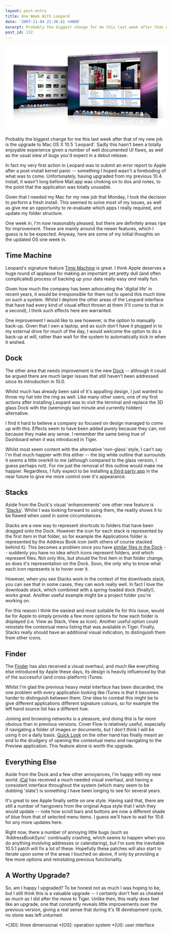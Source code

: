 ```yaml
---
layout: post-entry
title: One Week With Leopard
date: '2007-11-04 21:36:41 +0000'
excerpt: Probably the biggest change for me this last week after that of my new job is the upgrade to Mac OS X 10.5 'Leopard'.
post_id: 132
---
```

![Screenshot of the new software](/assets/images/2007/11/one_week_with_leopard.jpg)

Probably the biggest change for me this last week after that of my new job is the upgrade to Mac OS X 10.5 'Leopard'. Sadly this hasn't been a totally enjoyable experience given a number of well documented UI flaws, as well as the usual slew of bugs you'd expect in a debut release.

In fact my very first action in Leopard was to submit an error report to Apple after a post-install kernel panic -- something I hoped wasn't a foreboding of what was to come. Unfortunately, having upgraded from my previous 10.4 install, it wasn't long before Mail.app was choking on to dos and notes, to the point that the application was totally unusable.

Given that I needed my Mac for my new job that Monday, I took the decision to perform a fresh install. This seemed to solve most of my issues, as well as give me an opportunity to re-evaluate which apps I really required, and update my folder structure.

One week in, I'm now reasonably pleased, but there are definitely areas ripe for improvement. These are mainly around the newer features, which I guess is to be expected. Anyway, here are some of my initial thoughts on the updated OS one week in.

<!--more-->

## Time Machine
Leopard's signature feature [Time Machine][1] is great. I think Apple deserves a huge round of applause for making an important yet pretty dull (and often complicated) process of backing up your data really easy *and* really fun.

Given how much the company has been advocating the 'digital life' in recent years, it would be irresponsible for them not to spend this much time on such a system. Whilst I deplore the other areas of the Leopard interface that have had every kind of visual effect thrown at them (I'll come to that in a second), I think such effects here are warranted.

One improvement I would like to see however, is the option to manually back-up. Given that I own a laptop, and as such don't have it plugged in to my external drive for much of the day, I would welcome the option to do a back-up at will, rather than wait for the system to automatically kick in when it wished.

## Dock
The other area that needs improvement is the new [Dock][2] -- although it could be argued there are much larger issues that still haven't been addressed since its introduction in 10.0.

Whilst much has already been said of it's appalling design, I just wanted to throw my hat into the ring as well.  Like many other users, one of my first actions after installing Leopard was to visit the terminal and replace the 3D glass Dock with the (seemingly last minute and currently hidden) alternative.

I find it hard to believe a company so focused on design managed to come up with this. Effects seem to have been added purely because they can, not because they make any sense. I remember the same being true of Dashboard when it was introduced in Tiger.

Whilst most seem content with the alternative 'non-glass' style, I can't say I'm that much happier with this either -- the big white outline that surrounds it seems a little overkill to me (although compared to the glass version, I guess perhaps not). For me just the removal of this outline would make me happier. Regardless, I fully expect to be installing [a third party app][3] in the near future to give me more control over it's appearance.

## Stacks
Aside from the Dock's visual 'enhancements' one other new feature is '[Stacks][4]'. Whilst I was looking forward to using them, the reality shows it to be flawed when used in some circumstances.

Stacks are a new way to represent shortcuts to folders that have been dragged onto the Dock. However the icon for each stack is represented by the first item in that folder, so for example the Applications folder is represented by the Address Book icon (with others of course stacked behind it). This becomes a problem once you have [similar files in the Dock][5] -- suddenly you have no idea which icons represent folders, and which represent files. Not only this, but should the first item in that folder change, so does it's representation on the Dock. Soon, the only why to know what each icon represents is to hover over it.

However, when you see Stacks work in the context of the downloads stack, you can see that in some cases, they can work really well. In fact I love the downloads stack, which combined with a spring-loaded dock (finally!), works great. Another useful example might be a project folder you're working on.

For this reason I think the easiest and most suitable fix for this issue, would be for Apple to simply provide a few more options for how each folder is displayed (i.e. View as Stack, View as Icon). Another useful option could reinstate the contextual menu listing that was available in Tiger. Finally, Stacks really should have an additional visual indication, to distinguish them from other icons.

## Finder
The [Finder][6] has also received a visual overhaul, and much like everything else introduced by Apple these days, its design is heavily influenced by that of the successful (and cross-platform) iTunes.

Whilst I'm glad the previous heavy metal interface has been discarded, the one problem with every application looking like iTunes is that it becomes harder to distinguish between them. One idea to combat this might be to give different applications different signature colours, so for example the left hand source list has a different hue.

Joining and browsing networks is a pleasure, and doing this is far more obvious than in previous versions.  Cover Flow is relatively useful, especially if navigating a folder of images or documents, but I don't think I will be using it on a daily basis. [Quick Look][7] on the other hand has finally meant an end to the drudgery of opening the contextual menu and navigating to the Preview application. This feature alone is worth the upgrade.

## Everything Else
Aside from the Dock and a few other annoyances, I'm happy with my new world. [iCal][8] has received a much needed visual overhaul, and having a consistent interface throughout the system (which many seem to be dubbing 'slate') is something I have been longing to see for several years.

It's great to see Apple finally settle on one style. Having said that, there are still a number of hangovers from the original Aqua style that I wish they would update -- note how scroll bars and buttons are now a different shade of blue from that of selected menu items. I guess we'll have to wait for 10.6 for any more updates here.

Right now, there a number of annoying little bugs (such as 'AddressBookSync' continually crashing, which seems to happen when you do anything involving addresses or calendaring), but I'm sure the inevitable 10.5.1 patch will fix a lot of these. Hopefully these patches will also start to iterate upon some of the areas I touched on above, if only by providing a few more options and reinstating previous functionality.

## A Worthy Upgrade?
So, am I happy I upgraded? To be honest not as much I was hoping to be, but I still think this is a valuable upgrade -- I certainly don't feel as cheated as much as I did after the move to Tiger. Unlike then, this really does feel like an upgrade, one that constantly reveals little improvements over the previous version, giving a real sense that during it's 18 development cycle, no stone was left unturned.

[1]: http://www.apple.com/macosx/features/timemachine.html
[2]: http://www.apple.com/macosx/features/desktop.html
[3]: http://www.cabel.name/2007/10/panic-leopard.html
[4]: http://www.apple.com/macosx/features/desktop.html
[5]: http://arstechnica.com/reviews/os/mac-os-x-10-5.ars/13
[6]: http://www.apple.com/macosx/features/finder.html
[7]: http://www.apple.com/macosx/features/quicklook.html
[8]: http://www.apple.com/macosx/features/300.html#ical

*[3D]: three dimensional
*[OS]: operation system
*[UI]: user interface